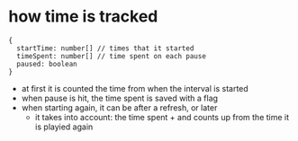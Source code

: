 # how time is tracked

```
{
  startTime: number[] // times that it started
  timeSpent: number[] // time spent on each pause
  paused: boolean
}
```
- at first it is counted the time from when the interval is started
- when pause is hit, the time spent is saved with a flag
- when starting again, it can be after a refresh, or later
  - it takes into account: the time spent + and counts up from the time it is playied again